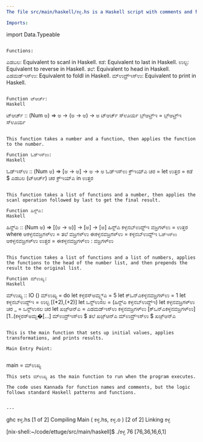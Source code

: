 ```yaml
---
The file src/main/haskell/ಕಳ್ಳ.hs is a Haskell script with comments and function names in Kannada. Below is a detailed explanation of the code:

Imports:

```
import Data.Typeable
```

Functions:

```
ಎಡಬಲ: Equivalent to scanl in Haskell.
ಕಡೆ: Equivalent to last in Haskell.
ಉಲ್ಟ: Equivalent to reverse in Haskell.
ತಲೆ: Equivalent to head in Haskell.
ಎಡಮಡ್ಇಸ್ಉ: Equivalent to foldl in Haskell.
ಮ್ಉದ್ರ್ಇಸ್ಉ: Equivalent to print in Haskell.
```

Function ಟ್ಆರ್ಚ್:
Haskell

```
ಟ್ಆರ್ಚ್ :: (Num ಅ) => ಅ -> (ಅ -> ಅ) -> ಅ
ಟ್ಆರ್ಚ್ ಸ್ಊರ್ಯ ಬ಼್ಆಟ್ರ್ಇ = ಬ಼್ಆಟ್ರ್ಇ ಸ್ಊರ್ಯ
```

This function takes a number and a function, then applies the function to the number.

Function ಓಡ್ಇಸ್ಉ:
Haskell

```
ಓಡ್ಇಸ್ಉ :: (Num ಅ) => [ಅ -> ಅ] -> ಅ -> ಅ
ಓಡ್ಇಸ್ಉ ಕ್ರ್ಇಯ್ಎ ಚರ =
  let ಉತ್ತರ = ಕಡೆ $ ಎಡಬಲ (ಟ್ಆರ್ಚ್) ಚರ ಕ್ರ್ಇಯ್ಎ in
  ಉತ್ತರ
```

This function takes a list of functions and a number, then applies the scanl operation followed by last to get the final result.

Function ಹಿನ್ದ್ಎ:
Haskell

```
ಹಿನ್ದ್ಎ :: (Num ಅ) => [(ಅ -> ಅ)] -> [ಅ] -> [ಅ] 
ಹಿನ್ದ್ಎ ಕಳ್ಳನಬ್ಉದ್ದ್ಇ ವಜ್ರಗಳ್ಉ =
  ಉತ್ತರ
  where
  ಆಕಳ್ಳನವಜ್ರಗಳ್ಉ = ತಲೆ ವಜ್ರಗಳ್ಉ
  ಈಕಳ್ಳನವಜ್ರಗಳ್ಉ = ಕಳ್ಳನಬ್ಉದ್ದ್ಇ `ಓಡ್ಇಸ್ಉ` ಆಕಳ್ಳನವಜ್ರಗಳ್ಉ
  ಉತ್ತರ = ಈಕಳ್ಳನವಜ್ರಗಳ್ಉ : ವಜ್ರಗಳ್ಉ
```

This function takes a list of functions and a list of numbers, applies the functions to the head of the number list, and then prepends the result to the original list.

Function ಮ್ಉಖ್ಯ:
Haskell

```
ಮ್ಉಖ್ಯ :: IO ()
ಮ್ಉಖ್ಯ = do
  let ಕಳ್ಳರಸ್ಅಮ್ಖ್ಯ್ಎ = 5
  let ಕ್ಒನ್ಎಕಳ್ಳನವಜ್ರಗಳ್ಉ = 1
  let ಕಳ್ಳನಬ್ಉದ್ದ್ಇ = ಉಲ್ಟ [(*2),(+2)]
  let ಒನ್ದ್ಉಸಲ = (ಹಿನ್ದ್ಎ ಕಳ್ಳನಬ್ಉದ್ದ್ಇ)
  let ಕಳ್ಳನವಜ್ರಗಳ್ಉ ಚರ _ = ಒನ್ದ್ಉಸಲ ಚರ
  let ಖಜ಼್ಆನ್ಎ = ಎಡಮಡ್ಇಸ್ಉ ಕಳ್ಳನವಜ್ರಗಳ್ಉ [ಕ್ಒನ್ಎಕಳ್ಳನವಜ್ರಗಳ್ಉ] [1..(ಕಳ್ಳರಸ್ಅಮ್ಖ�[...]
  ಮ್ಉದ್ರ್ಇಸ್ಉ $ ತಲೆ ಖಜ಼್ಆನ್ಎ
  ಮ್ಉದ್ರ್ಇಸ್ಉ $ ಖಜ಼್ಆನ್ಎ
```

This is the main function that sets up initial values, applies transformations, and prints results.

Main Entry Point:


```
main = ಮ್ಉಖ್ಯ

```
This sets ಮ್ಉಖ್ಯ as the main function to run when the program executes.

The code uses Kannada for function names and comments, but the logic follows standard Haskell patterns and functions.


---
```


ghc ಕಳ್ಳ.hs 
[1 of 2] Compiling Main             ( ಕಳ್ಳ.hs, ಕಳ್ಳ.o )
[2 of 2] Linking ಕಳ್ಳ

[nix-shell:~/code/ettuge/src/main/haskell]$ ./ಕಳ್ಳ 
76
[76,36,16,6,1]
